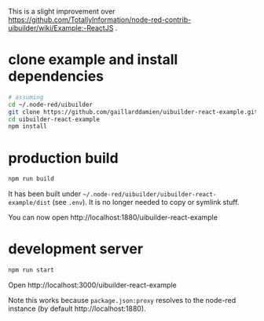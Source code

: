 This is a slight improvement over https://github.com/TotallyInformation/node-red-contrib-uibuilder/wiki/Example:-ReactJS .

# clone example and install dependencies

```bash
# assuming 
cd ~/.node-red/uibuilder
git clone https://github.com/gaillarddamien/uibuilder-react-example.git
cd uibuilder-react-example
npm install
```

# production build

```bash
npm run build
```

It has been built under `~/.node-red/uibuilder/uibuilder-react-example/dist` (see `.env`). It is no longer needed to
copy or symlink stuff.

You can now open http://localhost:1880/uibuilder-react-example

# development server

```bash
npm run start
```

Open http://localhost:3000/uibuilder-react-example

Note this works because `package.json:proxy` resolves to the node-red instance (by default http://localhost:1880).
